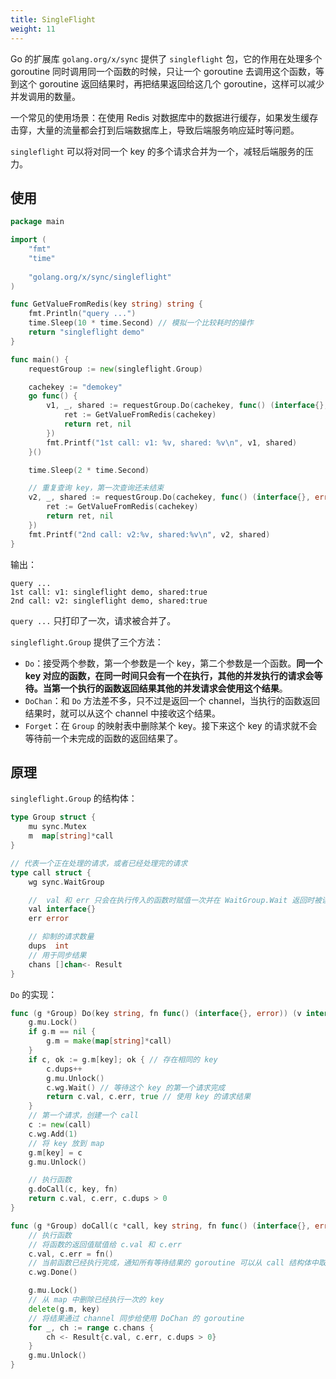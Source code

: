 ```yaml
---
title: SingleFlight
weight: 11
---
```


Go 的扩展库 `golang.org/x/sync` 提供了 `singleflight` 包，它的作用在处理多个 goroutine 同时调用同一个函数的时候，只让一个 goroutine 去调用这个函数，等到这个 goroutine 返回结果时，再把结果返回给这几个 goroutine，这样可以减少并发调用的数量。

一个常见的使用场景：在使用 Redis 对数据库中的数据进行缓存，如果发生缓存击穿，大量的流量都会打到后端数据库上，导致后端服务响应延时等问题。

`singleflight` 可以将对同一个 key 的多个请求合并为一个，减轻后端服务的压力。

## 使用

```go
package main

import (
	"fmt"
	"time"
	
	"golang.org/x/sync/singleflight"
)

func GetValueFromRedis(key string) string {
	fmt.Println("query ...")
	time.Sleep(10 * time.Second) // 模拟一个比较耗时的操作
	return "singleflight demo"
}

func main() {
	requestGroup := new(singleflight.Group)

	cachekey := "demokey"
	go func() {
		v1, _, shared := requestGroup.Do(cachekey, func() (interface{}, error) {
			ret := GetValueFromRedis(cachekey)
			return ret, nil
		})
		fmt.Printf("1st call: v1: %v, shared: %v\n", v1, shared)
	}()

	time.Sleep(2 * time.Second)

	// 重复查询 key，第一次查询还未结束
	v2, _, shared := requestGroup.Do(cachekey, func() (interface{}, error) {
		ret := GetValueFromRedis(cachekey)
		return ret, nil
	})
	fmt.Printf("2nd call: v2:%v, shared:%v\n", v2, shared)
}
```

输出：

```
query ...
1st call: v1: singleflight demo, shared:true
2nd call: v2: singleflight demo, shared:true
```

`query ...` 只打印了一次，请求被合并了。

`singleflight.Group` 提供了三个方法：

- `Do`：接受两个参数，第一个参数是一个 key，第二个参数是一个函数。**同一个 key 对应的函数，在同一时间只会有一个在执行，其他的并发执行的请求会等待。当第一个执行的函数返回结果其他的并发请求会使用这个结果**。
- `DoChan`：和 `Do` 方法差不多，只不过是返回一个 channel，当执行的函数返回结果时，就可以从这个 channel 中接收这个结果。
- `Forget`：在 `Group` 的映射表中删除某个 key。接下来这个 key 的请求就不会等待前一个未完成的函数的返回结果了。

## 原理

`singleflight.Group` 的结构体：

```go
type Group struct {
	mu sync.Mutex
	m  map[string]*call
}

// 代表一个正在处理的请求，或者已经处理完的请求
type call struct {
	wg sync.WaitGroup

	//  val 和 err 只会在执行传入的函数时赋值一次并在 WaitGroup.Wait 返回时被读取
	val interface{}
	err error

	// 抑制的请求数量
	dups  int
	// 用于同步结果
	chans []chan<- Result
}
```

`Do` 的实现：

```go
func (g *Group) Do(key string, fn func() (interface{}, error)) (v interface{}, err error, shared bool) {
	g.mu.Lock()
	if g.m == nil {
		g.m = make(map[string]*call)
	}
	if c, ok := g.m[key]; ok { // 存在相同的 key
		c.dups++
		g.mu.Unlock()
		c.wg.Wait() // 等待这个 key 的第一个请求完成
		return c.val, c.err, true // 使用 key 的请求结果
	}
    // 第一个请求，创建一个 call
	c := new(call) 
	c.wg.Add(1)
    // 将 key 放到 map
	g.m[key] = c
	g.mu.Unlock()

	// 执行函数
	g.doCall(c, key, fn)
	return c.val, c.err, c.dups > 0
}

func (g *Group) doCall(c *call, key string, fn func() (interface{}, error)) {
	// 执行函数
	// 将函数的返回值赋值给 c.val 和 c.err
	c.val, c.err = fn()
	// 当前函数已经执行完成，通知所有等待结果的 goroutine 可以从 call 结构体中取出返回值并返回了
	c.wg.Done()

	g.mu.Lock()
	// 从 map 中删除已经执行一次的 key
	delete(g.m, key)
	// 将结果通过 channel 同步给使用 DoChan 的 goroutine
	for _, ch := range c.chans {
		ch <- Result{c.val, c.err, c.dups > 0}
	}
	g.mu.Unlock()
}
```

